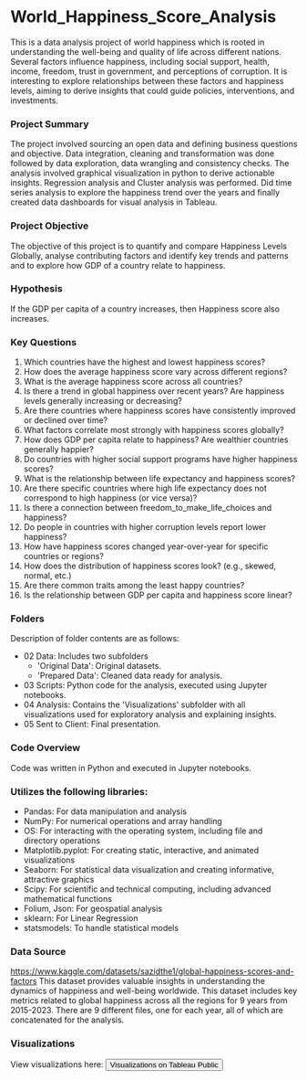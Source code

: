 # World_Happiness_Score_Analysis
This is a data analysis project of world happiness which is rooted in understanding the well-being and quality of life across different nations. Several factors influence happiness, including social support, health, income, freedom, trust in government, and perceptions of corruption. It is interesting to explore relationships between these factors and happiness levels, aiming to derive insights that could guide policies, interventions, and investments.

### Project Summary
The project involved sourcing an open data and defining business questions and objective.
Data integration, cleaning and transformation was done followed by data exploration, data wrangling and consistency checks.
The analysis involved graphical visualization in python to derive actionable insights. Regression analysis and Cluster analysis was performed. Did time series analysis to explore the happiness trend over the years and finally created data dashboards for visual analysis in Tableau.

### Project Objective
The objective of this project is to quantify and compare Happiness Levels Globally, analyse contributing factors and identify key trends and patterns and to explore how GDP  of a country relate to happiness.

### Hypothesis 
If the GDP per capita of a country increases, then Happiness score also increases.

### Key Questions
1.	Which countries have the highest and lowest happiness scores?
2.	How does the average happiness score vary across different regions?
3.	What is the average happiness score across all countries?
4.	Is there a trend in global happiness over recent years? Are happiness levels generally increasing or decreasing?
5.	Are there countries where happiness scores have consistently improved or declined over time?
6.	What factors correlate most strongly with happiness scores globally?
7.	How does GDP per capita relate to happiness? Are wealthier countries generally happier?
8.	Do countries with higher social support programs have higher happiness scores?
9.	What is the relationship between life expectancy and happiness scores?
10.	Are there specific countries where high life expectancy does not correspond to high happiness (or vice versa)?
11.	Is there a connection between freedom_to_make_life_choices and happiness?
12.	Do people in countries with higher corruption levels report lower happiness?
13.	How have happiness scores changed year-over-year for specific countries or regions?
14.	How does the distribution of happiness scores look? (e.g., skewed, normal, etc.)
15.	Are there common traits among the least happy countries?
16.	Is the relationship between GDP per capita and happiness score linear?
  
### Folders
Description of folder contents are as follows:
- 02 Data: Includes two subfolders
  - 'Original Data': Original datasets.
  - 'Prepared Data': Cleaned data ready for analysis.
- 03 Scripts: Python code for the analysis, executed using Jupyter notebooks.
- 04 Analysis: Contains the 'Visualizations' subfolder with all visualizations used for exploratory analysis and explaining insights.
- 05 Sent to Client: Final presentation.

### Code Overview
Code was written in Python and executed in Jupyter notebooks.

### Utilizes the following libraries:
- Pandas: For data manipulation and analysis
- NumPy: For numerical operations and array handling
- OS: For interacting with the operating system, including file and directory operations
- Matplotlib.pyplot: For creating static, interactive, and animated visualizations
- Seaborn: For statistical data visualization and creating informative, attractive graphics
- Scipy: For scientific and technical computing, including advanced mathematical functions
- Folium, Json: For geospatial analysis
- sklearn: For Linear Regression
- statsmodels: To handle statistical models 

### Data Source
https://www.kaggle.com/datasets/sazidthe1/global-happiness-scores-and-factors 
This dataset provides valuable insights in understanding the dynamics of happiness and well-being worldwide. This dataset includes key metrics related to global happiness across all the regions for 9 years from 2015-2023. There are 9 different files, one for each year, all of which are concatenated for the analysis.

### Visualizations
View visualizations here: <a href="https://public.tableau.com/app/profile/ankita.bs/viz/WorldHappinessAnalysis_17324863339870/Story1">
                    <button>  Visualizations on Tableau Public</button>
                    </a> 

